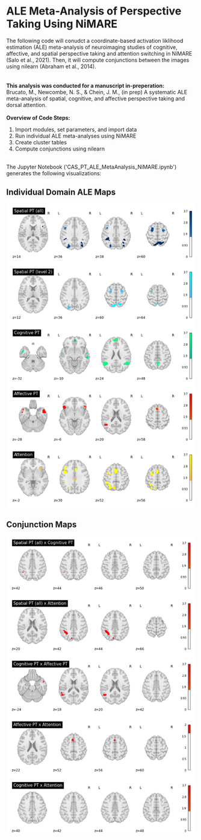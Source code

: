 # ALE Meta-Analysis of Perspective Taking Using NiMARE

The following code will conudct a coordinate-based activation liklihood estimation (ALE) meta-analysis of neuroimaging studies of cognitive, affective, and spatial perspective taking and attention switching in NiMARE (Salo et al., 2021). Then, it will compute conjunctions between the images using nilearn (Abraham et al., 2014). 
<br></br>
<br>
**This analysis was conducted for a manuscript in-preperation:**
</br>
Brucato, M., Newcombe, N. S., & Chein, J. M., (in prep) A systematic ALE meta-analysis of spatial, cognitive, and affective perspective taking and dorsal attention. 
<br></br>
**Overview of Code Steps:**
1. Import modules, set parameters, and import data
2. Run individual ALE meta-analyses using NiMARE
3. Create cluster tables
4. Compute conjunctions using nilearn
</br>
The Jupyter Notebook ('CAS_PT_ALE_MetaAnalysis_NiMARE.ipynb') generates the following visualizations:

## Individual Domain ALE Maps

![ALE maps for individual domains in the meta-analysis](Images/ALE_Maps_Output_small.png)

## Conjunction Maps

![Conjunction images of individual ALE maps across domains](Images/Conjunction_Maps_Output_small.png)
